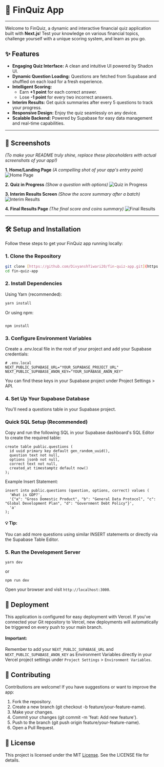 # 🧠 FinQuiz App

---

Welcome to FinQuiz, a dynamic and interactive financial quiz application built with **Next.js**! Test your knowledge on various financial topics, challenge yourself with a unique scoring system, and learn as you go.

## ✨ Features

* **Engaging Quiz Interface:** A clean and intuitive UI powered by Shadcn UI.
* **Dynamic Question Loading:** Questions are fetched from Supabase and shuffled on each load for a fresh experience.
* **Intelligent Scoring:**
    * Earn **+1 point** for each correct answer.
    * Lose **-1 point** for every two incorrect answers.
* **Interim Results:** Get quick summaries after every 5 questions to track your progress.
* **Responsive Design:** Enjoy the quiz seamlessly on any device.
* **Scalable Backend:** Powered by Supabase for easy data management and real-time capabilities.

---

## 📸 Screenshots

*(To make your README truly shine, replace these placeholders with actual screenshots of your app!)*

**1. Home/Landing Page**
*(A compelling shot of your app's entry point)*
![Home Page](https://via.placeholder.com/800x450?text=Home+Page+Screenshot)

**2. Quiz in Progress**
*(Show a question with options)*
![Quiz in Progress](https://via.placeholder.com/800x450?text=Quiz+In+Progress+Screenshot)

**3. Interim Results Screen**
*(Show the score summary after a batch)*
![Interim Results](https://via.placeholder.com/800x450?text=Interim+Results+Screenshot)

**4. Final Results Page**
*(The final score and coins summary)*
![Final Results](https://via.placeholder.com/800x450?text=Final+Results+Screenshot)

---

## 🛠️ Setup and Installation

Follow these steps to get your FinQuiz app running locally:

### 1. Clone the Repository

```bash
git clone [https://github.com/DivyanshTiwari20/fin-quiz-app.git](https://github.com/DivyanshTiwari20/fin-quiz-app.git)
cd fin-quiz-app
```

### 2. Install Dependencies
Using Yarn (recommended):

```bash
yarn install
```
Or using npm:
```

npm install
```
### 3. Configure Environment Variables
Create a .env.local file in the root of your project and add your Supabase credentials:

```
# .env.local
NEXT_PUBLIC_SUPABASE_URL="YOUR_SUPABASE_PROJECT_URL"
NEXT_PUBLIC_SUPABASE_ANON_KEY="YOUR_SUPABASE_ANON_KEY"
```
You can find these keys in your Supabase project under Project Settings > API.

### 4. Set Up Your Supabase Database
You'll need a questions table in your Supabase project.

### Quick SQL Setup (Recommended)
Copy and run the following SQL in your Supabase dashboard's SQL Editor to create the required table:
```
create table public.questions (
  id uuid primary key default gen_random_uuid(),
  question text not null,
  options jsonb not null,
  correct text not null,
  created_at timestamptz default now()
);
```
Example Insert Statement:
```
insert into public.questions (question, options, correct) values (
  'What is GDP?',
  '{"a": "Gross Domestic Product", "b": "General Data Protocol", "c": "Global Development Plan", "d": "Government Debt Policy"}',
  'a'
);
```
#### 💡 Tip: 
You can add more questions using similar INSERT statements or directly via the Supabase Table Editor.



### 5. Run the Development Server
```
yarn dev
```
 or
 ```
npm run dev
```
Open your browser and visit `http://localhost:3000`.

## 🚢 Deployment
This application is configured for easy deployment with Vercel. If you've connected your Git repository to Vercel, new deployments will automatically be triggered on every push to your main branch.

#### Important: 
Remember to add your `NEXT_PUBLIC_SUPABASE_URL` and `NEXT_PUBLIC_SUPABASE_ANON_KEY` as Environment Variables directly in your Vercel project settings under `Project Settings` > `Environment Variables`.

## 🤝 Contributing
Contributions are welcome! If you have suggestions or want to improve the app:

1. Fork the repository.
2. Create a new branch (git checkout -b feature/your-feature-name).
3. Make your changes.
4. Commit your changes (git commit -m 'feat: Add new feature').
5. Push to the branch (git push origin feature/your-feature-name).
6. Open a Pull Request.
## 📄 License

This project is licensed under the MIT [License](https://github.com/DivyanshTiwari20/fin-quiz-app?tab=MIT-1-ov-file). See the LICENSE file for details.



